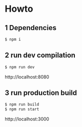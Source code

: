 # Howto

## 1 Dependencies

```bash
$ npm i
```

## 2 run dev compilation

```bash
$ npm run dev
```

http://localhost:8080

## 3 run production build

```bash
$ npm run build
$ npm run start
```

http://localhost:3000
